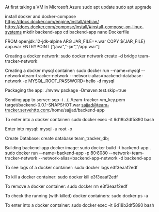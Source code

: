 At first taking a VM in Microsoft Azure
sudo apt update
sudo apt upgrade

install docker and docker-compose
https://docs.docker.com/engine/install/debian/
https://docs.docker.com/compose/install/#install-compose-on-linux-systems
mkdir backend-app
cd backend-app
nano Dockerfile

FROM openjdk:12-jdk-alpine
ARG JAR_FILE=*.war
COPY ${JAR_FILE} app.war
ENTRYPOINT ["java","-jar","/app.war"]

Creating a docker network:
sudo docker network create -d bridge team-tracker-network

Creating a docker mysql container:
sudo docker run --name=mysql --network=team-tracker-network --network-alias=backend-database-network -e MYSQL_ROOT_PASSWORD=hello -d mysql

Packaging the app:
./mvnw package -Dmaven.test.skip=true

Sending app to server:
scp -i ../../team-tracker-vm_key.pem target/backend-0.0.1-SNAPSHOT.war sajjad@team-tracker.servehttp.com:/home/sajjad/backend-app

To enter into a docker container:
sudo docker exec -it 6d18b2df5890 bash

Enter into mysql:
mysql -u root -p

Create Database:
create database team_tracker_db;

Building backend-app docker image:
sudo docker build -t backend-app .
sudo docker run --name=backend-app -p 80:8080 --network=team-tracker-network --network-alias=backend-app-network -d backend-app

To see logs of a docker container:
sudo docker logs e3f3eaaf2edf

To kill a docker container:
sudo docker kill e3f3eaaf2edf

To remove a docker container:
sudo docker rm e3f3eaaf2edf

To check the running (with killed) docker containers:
sudo docker ps -a

To enter into a docker container:
sudo docker exec -it 6d18b2df5890 bash
